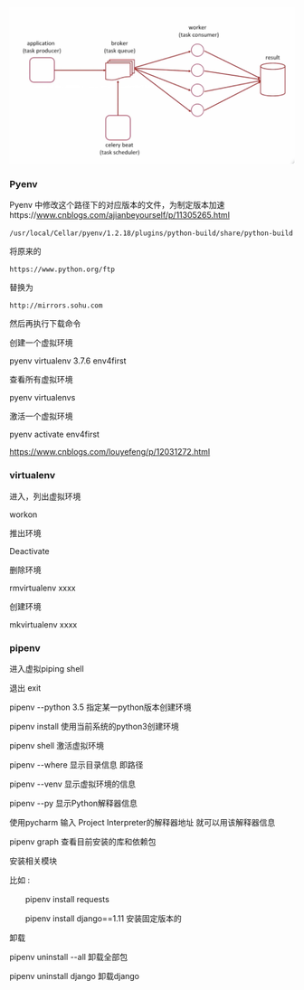 ![](./img/WX20200614-104010@2x.png)

### Pyenv

Pyenv 中修改这个路径下的对应版本的文件，为制定版本加速https://www.cnblogs.com/ajianbeyourself/p/11305265.html

`/usr/local/Cellar/pyenv/1.2.18/plugins/python-build/share/python-build`

将原来的

```
https://www.python.org/ftp
```

替换为

```
http://mirrors.sohu.com
```

然后再执行下载命令

创建一个虚拟环境

pyenv virtualenv 3.7.6 env4first

查看所有虚拟环境

pyenv virtualenvs

激活一个虚拟环境

pyenv activate env4first



https://www.cnblogs.com/louyefeng/p/12031272.html





### virtualenv

进入，列出虚拟环境

workon

推出环境

Deactivate

删除环境

rmvirtualenv xxxx

创建环境

mkvirtualenv xxxx

### pipenv

进入虚拟piping shell

退出 exit

pipenv --python 3.5 指定某一python版本创建环境

pipenv install  使用当前系统的python3创建环境

pipenv shell 激活虚拟环境

pipenv --where 显示目录信息 即路径 

pipenv --venv 显示虚拟环境的信息 

 

pipenv --py 显示Python解释器信息 

使用pycharm  输入 Project Interpreter的解释器地址 就可以用该解释器信息 

 

pipenv graph 查看目前安装的库和依赖包

 

安装相关模块 

比如 :

　　pipenv install requests 

　　pipenv install django==1.11 安装固定版本的

 

卸载

pipenv uninstall --all 卸载全部包

pipenv uninstall django 卸载django